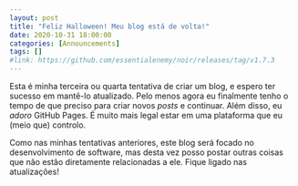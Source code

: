 ```yaml
---
layout: post
title: "Feliz Halloween! Meu blog está de volta!"
date: 2020-10-31 18:00:00
categories: [Announcements]
tags: []
#link: https://github.com/essentialenemy/noir/releases/tag/v1.7.3
---
```


Esta é minha terceira ou quarta tentativa de criar um blog, e espero ter sucesso em mantê-lo atualizado. Pelo menos agora eu finalmente tenho o tempo de que preciso para criar novos *posts* e continuar. Além disso, eu *adoro*  GitHub Pages. É muito mais legal estar em uma plataforma que eu (meio que) controlo.

Como nas minhas tentativas anteriores, este blog será focado no desenvolvimento de software, mas desta vez posso postar outras coisas que não estão diretamente relacionadas a ele. Fique ligado nas atualizações!
